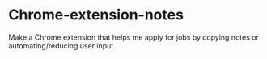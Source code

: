 # Chrome-extension-notes
Make a Chrome extension that helps me apply for jobs by copying notes or automating/reducing user input
